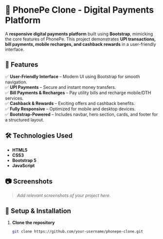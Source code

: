 
# 📱 PhonePe Clone - Digital Payments Platform

A **responsive digital payments platform** built using **Bootstrap**, mimicking the core features of PhonePe. This project demonstrates **UPI transactions, bill payments, mobile recharges, and cashback rewards** in a user-friendly interface.

## 🚀 Features

✅ **User-Friendly Interface** – Modern UI using Bootstrap for smooth navigation.  
✅ **UPI Payments** – Secure and instant money transfers.  
✅ **Bill Payments & Recharges** – Pay utility bills and recharge mobile/DTH services.  
✅ **Cashback & Rewards** – Exciting offers and cashback benefits.  
✅ **Fully Responsive** – Optimized for mobile and desktop devices.  
✅ **Bootstrap-Powered** – Includes navbar, hero section, cards, and footer for a structured layout.  

## 🛠️ Technologies Used

- **HTML5**
- **CSS3**
- **Bootstrap 5**
- **JavaScript**

## 📷 Screenshots

> _Add relevant screenshots of your project here._

## 🔧 Setup & Installation

1. **Clone the repository**  
   ```sh
   git clone https://github.com/your-username/phonepe-clone.git
